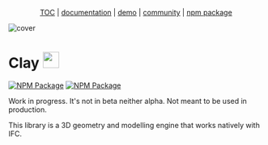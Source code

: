 <p align="center">
  <a href="https://thatopen.com/">TOC</a>
  |
  <a href="https://docs.thatopen.com/intro">documentation</a>
  |
  <a href="https://thatopen.github.io/engine_components/src/fragments/FragmentIfcLoader/index.html">demo</a>
  |
  <a href="https://people.thatopen.com/">community</a>
  |
  <a href="https://www.npmjs.com/package/openbim-clay">npm package</a>
</p>

![cover](resources/cover.png)

<h1>Clay <img src="https://thatopen.github.io/engine_components/resources/favicon.ico" width="32"/></h1>

[![NPM Package][npm]][npm-url]
[![NPM Package][npm-downloads]][npm-url]

Work in progress. It's not in beta neither alpha. Not meant to be used in production.

This library is a 3D geometry and modelling engine that works natively with IFC. 



[npm]: https://img.shields.io/npm/v/openbim-clay
[npm-url]: https://www.npmjs.com/package/openbim-clay
[npm-downloads]: https://img.shields.io/npm/dw/openbim-clay
